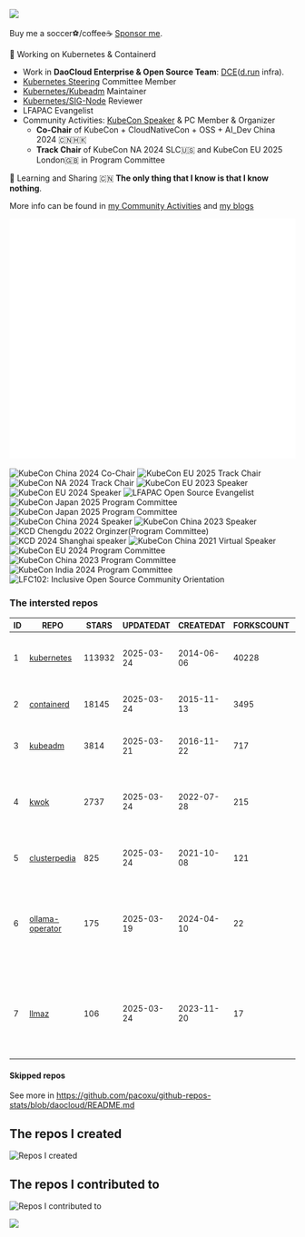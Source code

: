 ![](https://komarev.com/ghpvc/?username=pacoxu)

Buy me a soccer⚽️/coffee☕ [Sponsor me](https://github.com/sponsors/pacoxu/button).
  
 🔭 Working on Kubernetes & Containerd
- Work in **DaoCloud Enterprise & Open Source Team**: [DCE](https://www.daocloud.io/products/index.html)([d.run](https://d.run/) infra).
- [Kubernetes Steering](https://github.com/kubernetes/steering) Committee Member
- [Kubernetes/Kubeadm](https://github.com/kubernetes/kubeadm/) Maintainer
- [Kubernetes/SIG-Node](https://github.com/kubernetes/community/blob/master/sig-node/README.md) Reviewer
- LFAPAC Evangelist
- Community Activities: [KubeCon Speaker](https://www.youtube.com/playlist?list=PLROmsd5kH8pBiN0Km1EepbzKoDiM5S6Ok) & PC Member & Organizer
  - **Co-Chair** of KubeCon + CloudNativeCon + OSS + AI_Dev China 2024 🇨🇳🇭🇰 
  - **Track Chair** of KubeCon NA 2024 SLC🇺🇸 and KubeCon EU 2025 London🇬🇧 in Program Committee

 🌱 Learning and Sharing
 🇨🇳 **The only thing that I know is that I know nothing**. 

More info can be found in [my Community Activities](https://github.com/pacoxu/pacoxu/blob/master/CommunityActivities.md) and [my blogs](https://github.com/pacoxu/pacoxu/blob/master/blog-list.md)

![Metrics](https://github.com/pacoxu/pacoxu/blob/master/github-metrics.svg)

<img alt="KubeCon China 2024 Co-Chair" src="https://github.com/user-attachments/assets/ec1dfcfd-f0a8-4a9a-b50d-014f094bf20d" width="120">
<img alt="KubeCon EU 2025 Track Chair" src="https://github.com/user-attachments/assets/bc6f5cb3-a7c1-4f09-8e21-52b9c337dc8f" width="120">
<img alt="KubeCon NA 2024 Track Chair" src="https://github.com/user-attachments/assets/353295cf-b247-48f9-a983-a389cb84671e" width="120">
<img alt="KubeCon EU 2023 Speaker" src="https://github.com/pacoxu/pacoxu/assets/2010320/cc81330f-29bf-4f63-a4c2-028cd2d0e787" width="80">
<img alt="KubeCon EU 2024 Speaker" src="https://github.com/pacoxu/pacoxu/assets/2010320/fa2d7ee7-c136-4a36-bab1-3b22ac1a6009" width="80">
<img alt="LFAPAC Open Source Evangelist" src="https://github.com/pacoxu/pacoxu/assets/2010320/dcaff1e1-44e2-4d01-8e75-d91d767bfb08" width="80">
<img alt="KubeCon Japan 2025 Program Committee" src="https://github.com/user-attachments/assets/03a00792-c302-4c69-b8cb-cdb833d37239" width="80">
<img alt="KubeCon Japan 2025 Program Committee" src="https://github.com/user-attachments/assets/82000382-6ac0-4c6f-aa29-000246975e16" width="80">
<img alt="KubeCon China 2024 Speaker" src="https://github.com/user-attachments/assets/b67e1198-6ca7-4684-b87d-991f68957eee" width="80">
<img alt="KubeCon China 2023 Speaker" src="https://github.com/pacoxu/pacoxu/assets/2010320/1f105886-ed27-4e9f-9e3a-ac72faf75e1d" width="80">
<img alt="KCD Chengdu 2022 Orginzer(Program Committee)" src="https://github.com/pacoxu/pacoxu/assets/2010320/ec4a7785-216a-456c-ade7-67df2b517bb4" width="80">
<img alt="KCD 2024 Shanghai speaker" src="https://github.com/pacoxu/pacoxu/assets/2010320/dd491e98-23a0-40af-8cfe-37646334b93d" width="80">
<img alt="KubeCon China 2021 Virtual Speaker" src="https://github.com/pacoxu/pacoxu/assets/2010320/496e7308-d8c9-4f64-81ca-be25552b0916" width="80">
<img alt="KubeCon EU 2024 Program Committee" src="https://github.com/pacoxu/pacoxu/assets/2010320/a167e695-9e44-4e67-add1-599c8e5c05a8" width="80">
<img alt="KubeCon China 2023 Program Committee" src="https://github.com/pacoxu/pacoxu/assets/2010320/3aa41135-af51-4990-8227-e6f61f6c1700" width="80">
<img alt="KubeCon India 2024 Program Committee" src="https://github.com/user-attachments/assets/b4b996f8-367c-4b27-b5a1-c7549ccfedc8" width="80">
<img alt="LFC102: Inclusive Open Source Community Orientation" src="https://github.com/user-attachments/assets/6ad503ac-4dfd-445a-a12f-440c3ff4ed6c" width="80">
<!--
-->


<!--START_SECTION:github_repos-->
### The intersted repos
| ID |                               REPO                               | STARS  | UPDATEDAT  | CREATEDAT  | FORKSCOUNT |                                                DESCRIPTIONS                                                |
|----|------------------------------------------------------------------|--------|------------|------------|------------|------------------------------------------------------------------------------------------------------------|
|  1 | [kubernetes](https://github.com/kubernetes/kubernetes)           | 113932 | 2025-03-24 | 2014-06-06 |      40228 | Production-Grade Container Scheduling and Management                                                       |
|  2 | [containerd](https://github.com/containerd/containerd)           |  18145 | 2025-03-24 | 2015-11-13 |       3495 | An open and reliable container runtime                                                                     |
|  3 | [kubeadm](https://github.com/kubernetes/kubeadm)                 |   3814 | 2025-03-21 | 2016-11-22 |        717 | Aggregator for issues filed against kubeadm                                                                |
|  4 | [kwok](https://github.com/kubernetes-sigs/kwok)                  |   2737 | 2025-03-24 | 2022-07-28 |        215 | Kubernetes WithOut Kubelet -  Simulates thousands of Nodes and Clusters.                                   |
|  5 | [clusterpedia](https://github.com/clusterpedia-io/clusterpedia)  |    825 | 2025-03-24 | 2021-10-08 |        121 | The Encyclopedia of Kubernetes clusters                                                                    |
|  6 | [ollama-operator](https://github.com/nekomeowww/ollama-operator) |    175 | 2025-03-19 | 2024-04-10 |         22 | 🚢 Yet another operator for running large language models on Kubernetes with ease. Powered by Ollama! 🐫   |
|  7 | [llmaz](https://github.com/InftyAI/llmaz)                        |    106 | 2025-03-24 | 2023-11-20 |         17 | ☸️ Easy, advanced inference platform for large language models on Kubernetes. 🌟 Star to support our work! |



#### Skipped repos
<!--END_SECTION:github_repos-->
See more in https://github.com/pacoxu/github-repos-stats/blob/daocloud/README.md

## The repos I created

![Repos I created](https://github-contrib-stats.vercel.app/pacoxu/created.svg?max_repos=10)


## The repos I contributed to

![Repos I contributed to](https://github-contrib-stats.vercel.app/pacoxu/contributed.svg?max_repos=10)


<a href="https://pacoxu.wordpress.com/">
  <img align="left" src="https://github-readme-stats.vercel.app/api?username=pacoxu&show_icons=true" />
</a>


<!--  If a trivial fix such as a broken link, typo, or grammar mistake, review the entire document for other potential mistakes. Do not open multiple PRs for small fixes in the same document.
https://github.com/kubernetes/community/blob/master/contributors/guide/pull-requests.md#trivial-edits -->
